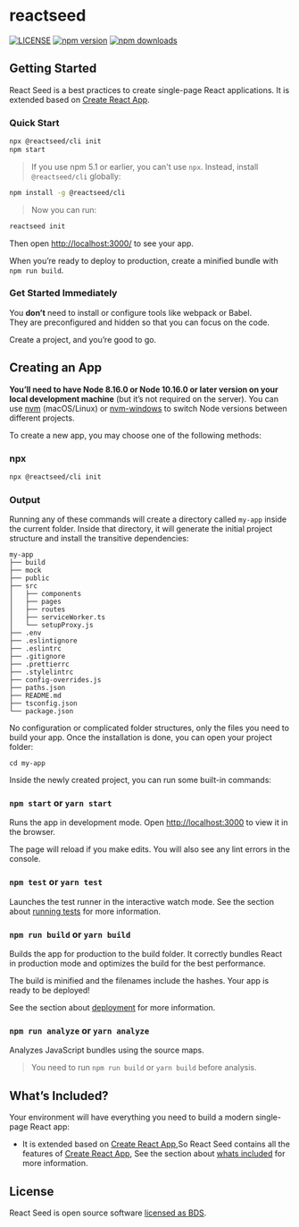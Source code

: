 # reactseed

[![LICENSE][LICENSE-image]][LICENSE-url] [![npm version][npm-image]][npm-url] [![npm downloads][download-image]][download-url]

[LICENSE-image]:https://img.shields.io/badge/license-BSD-blue.svg
[LICENSE-url]: https://github.com/reactseed/reactseed/blob/master/LICENSE

[npm-image]: https://img.shields.io/npm/v/@reactseed/cli.svg
[npm-url]: https://www.npmjs.com/package/@reactseed/cli

[download-image]: https://img.shields.io/npm/dm/@reactseed/cli.svg?style=flat-square
[download-url]: https://npmjs.org/package/@reactseed/cli

## Getting Started

React Seed is a best practices to create single-page React applications. It is extended based on [Create React App](https://github.com/facebook/create-react-app).

### Quick Start

```sh
npx @reactseed/cli init
npm start
```

> If you use npm 5.1 or earlier, you can't use `npx`. Instead, install `@reactseed/cli` globally:
 
```sh
npm install -g @reactseed/cli 
```

> Now you can run:

```sh
reactseed init
```

Then open [http://localhost:3000/](http://localhost:3000/) to see your app.

When you’re ready to deploy to production, create a minified bundle with `npm run build`.

### Get Started Immediately

You **don’t** need to install or configure tools like webpack or Babel.<br>
They are preconfigured and hidden so that you can focus on the code.

Create a project, and you’re good to go.

## Creating an App
**You’ll need to have Node 8.16.0 or Node 10.16.0 or later version on your local development machine** (but it’s not required on the server). You can use [nvm](https://github.com/creationix/nvm#installation) (macOS/Linux) or [nvm-windows](https://github.com/coreybutler/nvm-windows#node-version-manager-nvm-for-windows) to switch Node versions between different projects.

To create a new app, you may choose one of the following methods:

### npx

```sh
npx @reactseed/cli init
```

### Output
Running any of these commands will create a directory called `my-app` inside the current folder. Inside that directory, it will generate the initial project structure and install the transitive dependencies:

```
my-app
├── build
├── mock
├── public
├── src
│   ├── components
│   ├── pages
│   ├── routes
│   ├── serviceWorker.ts
│   └── setupProxy.js
├── .env
├── .eslintignore
├── .eslintrc
├── .gitignore
├── .prettierrc
├── .stylelintrc
├── config-overrides.js
├── paths.json
├── README.md
├── tsconfig.json
└── package.json
```

No configuration or complicated folder structures, only the files you need to build your app.
Once the installation is done, you can open your project folder:

```
cd my-app
```

Inside the newly created project, you can run some built-in commands:

### `npm start` or `yarn start`

Runs the app in development mode. 
Open [http://localhost:3000](http://localhost:3000) to view it in the browser.

The page will reload if you make edits.
You will also see any lint errors in the console.

### `npm test` or `yarn test`

Launches the test runner in the interactive watch mode.
See the section about [running tests](https://create-react-app.dev/docs/running-tests/) for more information.

### `npm run build` or `yarn build`

Builds the app for production to the build folder.
It correctly bundles React in production mode and optimizes the build for the best performance.

The build is minified and the filenames include the hashes.
Your app is ready to be deployed!

See the section about [deployment](https://create-react-app.dev/docs/deployment/) for more information.

### `npm run analyze` or `yarn analyze`

Analyzes JavaScript bundles using the source maps.
> You need to run `npm run build` or `yarn build` before analysis.

## What’s Included?

Your environment will have everything you need to build a modern single-page React app:
- It is extended based on [Create React App](https://github.com/facebook/create-react-app),So React Seed contains all the features of [Create React App](https://github.com/facebook/create-react-app), See the section about [whats included](https://github.com/facebook/create-react-app#whats-included) for more information.

## License

React Seed is open source software [licensed as BDS](https://github.com/reactseed/reactseed/blob/master/LICENSE).